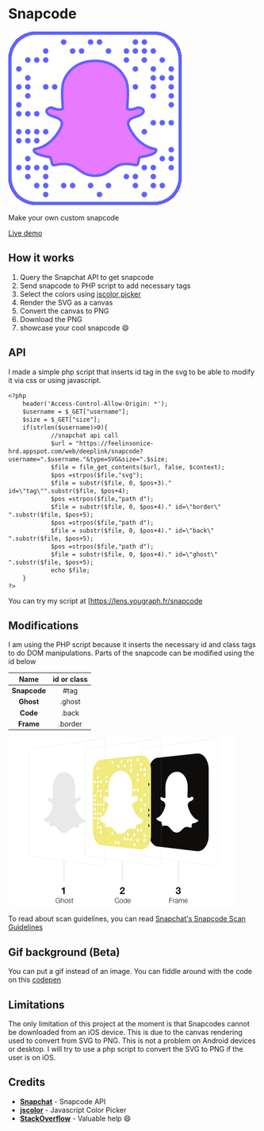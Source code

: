 # Snapcode

![gif](/img/snap.gif)

Make your own custom snapcode

[Live demo](https://lens.yougraph.fr/snapcode)

## How it works

1. Query the Snapchat API to get snapcode
2. Send snapcode to PHP script to add necessary tags
3. Select the colors using [jscolor picker](http://jscolor.com)
4. Render the SVG as a canvas
5. Convert the canvas to PNG
6. Download the PNG
7. showcase your cool snapcode :smile:

## API

I made a simple php script that inserts id tag in the svg to be able to modify it via css or using javascript.

    <?php
        header('Access-Control-Allow-Origin: *');
        $username = $_GET["username"];
        $size = $_GET["size"];
        if(strlen($username)>0){
                //snapchat api call
                $url = "https://feelinsonice-hrd.appspot.com/web/deeplink/snapcode?username=".$username."&type=SVG&size=".$size;
                $file = file_get_contents($url, false, $context);
                $pos =strpos($file,"svg");
                $file = substr($file, 0, $pos+3)." id=\"tag\"".substr($file, $pos+4);
                $pos =strpos($file,"path d");
                $file = substr($file, 0, $pos+4)." id=\"border\" ".substr($file, $pos+5);
                $pos =strpos($file,"path d");
                $file = substr($file, 0, $pos+4)." id=\"back\" ".substr($file, $pos+5);
                $pos =strpos($file,"path d");
                $file = substr($file, 0, $pos+4)." id=\"ghost\" ".substr($file, $pos+5);
                echo $file;
        }
    ?>
    
You can try my script at [https://lens.yougraph.fr/snapcode

## Modifications

I am using the PHP script because it inserts the necessary id and class tags to do DOM manipulations. Parts of the snapcode can be modified using the id below

| **Name** |   **id or class**  |
|:------------:|:-------:|
| **Snapcode** |   #tag  |
|   **Ghost**  |  .ghost |
|   **Code**   |  .back  |
|   **Frame**  | .border |

![guidelines](img/guidelines.png) 

To read about scan guidelines, you can read [Snapchat's Snapcode Scan Guidelines](https://github.com/jusleg/snaptag/blob/master/ress/Snapcode_Guidelines.pdf)

## Gif background (Beta)

You can put a gif instead of an image. You can fiddle around with the code on this [codepen](https://codepen.io/jusleg/pen/dXREyV)

## Limitations

The only limitation of this project at the moment is that Snapcodes cannot be downloaded from an iOS device. This is due to the canvas rendering used to convert from SVG to PNG. This is not a problem on Android devices or desktop. I will try to use a php script to convert the SVG to PNG if the user is on iOS.

## Credits

* [**Snapchat**](http://snapchat.com) - Snapcode API
* [**jscolor**](http://jscolor.com) - Javascript Color Picker
* [**StackOverflow**](http://stackoverflow.com) - Valuable help :smile:


